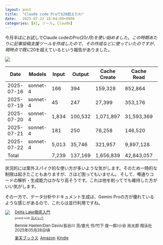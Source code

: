 ```yaml
---
layout: post
title:  "Claude code Proで$20超えたわ"
date:   2025-07-22 18:04:09+0900
categories: [AI, ツール, Claude]
---
```

今月半ばにお試しでClaude codeのPro($20/月)を使い始めました。
この時期あたりに記事投稿支援ツールを作成したので、その作成などに使っていたのですが、現時点で既に$20を超えているという報告がありました。

![](/images/2025-07-22/AI-robots.png)

<!-- more -->

| Date      | Models       | Input    | Output   | Cache Create | Cache Read | Total Tokens | Cost (USD) |
|-----------|--------------|----------|----------|--------------|------------|--------------|------------|
| 2025-07-16| sonnet-4     | 166      | 394      | 159,328      | 852,864    | 1,012,752    | $0.86      |
| 2025-07-19| sonnet-4     | 45       | 247      | 27,399       | 353,176    | 380,867      | $0.21      |
| 2025-07-20| sonnet-4     | 1,834    | 100,532  | 1,071,897    | 31,593,369 | 32,767,632   | $15.01     |
| 2025-07-21| sonnet-4     | 181      | 250      | 76,258       | 146,520    | 223,209      | $0.33      |
| 2025-07-22| sonnet-4     | 5,013    | 35,746   | 321,957      | 9,897,128  | 10,259,844   | $4.73      |
| Total     |              | 7,239    | 137,169  | 1,656,839    | 42,843,057 | 44,644,304   | $21.15     |

状況的には案外スパイク的な使い方が多いような気がします。そのため一時的な制限は起きたこともありますが、さほど困ってもいません。
そして、噂通りコードの解析・生成能力はかなり高そうです。これは他を削ってでも維持した方がいい気がします。

その一方で、データ分析やドキュメント生成は、Gemini Proの方が優れているような感じがあるので、これらは並行利用ですね。

<div class="booklink-box" style="text-align:left;padding-bottom:20px;font-size:small;zoom: 1;overflow: hidden;"><div class="booklink-image" style="float:left;margin:0 15px 10px 0;"><a href="//af.moshimo.com/af/c/click?a_id=1175594&p_id=56&pc_id=56&pl_id=637&s_v=b5Rz2P0601xu&url=http%3A%2F%2Fbooks.rakuten.co.jp%2Frb%2F18191082%2F%3Frafcid%3Dwsc_b_bs_1051722217600006323" target="_blank" ><img src="https://thumbnail.image.rakuten.co.jp/@0_mall/book/cabinet/9710/9784798189710_1_124.jpg?_ex=200x200" style="border: none;" /></a><img src="//i.moshimo.com/af/i/impression?a_id=1175594&p_id=56&pc_id=56&pl_id=637" width="1" height="1" style="border:none;"></div><div class="booklink-info" style="line-height:120%;zoom: 1;overflow: hidden;"><div class="booklink-name" style="margin-bottom:10px;line-height:120%"><a href="//af.moshimo.com/af/c/click?a_id=1175594&p_id=56&pc_id=56&pl_id=637&s_v=b5Rz2P0601xu&url=http%3A%2F%2Fbooks.rakuten.co.jp%2Frb%2F18191082%2F%3Frafcid%3Dwsc_b_bs_1051722217600006323" target="_blank" >Delta Lake徹底入門</a><img src="//i.moshimo.com/af/i/impression?a_id=1175594&p_id=56&pc_id=56&pl_id=637" width="1" height="1" style="border:none;"><div class="booklink-powered-date" style="font-size:8pt;margin-top:5px;font-family:verdana;line-height:120%">posted with <a href="https://yomereba.com" rel="nofollow" target="_blank">ヨメレバ</a></div></div><div class="booklink-detail" style="margin-bottom:5px;">Bennie Haelen/Dan Davis/長谷川 亮/倉光 怜/竹下 俊一郎/小谷 尚太郎 翔泳社 2025年05月28日頃    </div><div class="booklink-link2" style="margin-top:10px;"><div class="shoplinkrakuten" style="display:inline;margin-right:5px"><a href="//af.moshimo.com/af/c/click?a_id=1175594&p_id=56&pc_id=56&pl_id=637&s_v=b5Rz2P0601xu&url=http%3A%2F%2Fbooks.rakuten.co.jp%2Frb%2F18191082%2F%3Frafcid%3Dwsc_b_bs_1051722217600006323" target="_blank" >楽天ブックス</a><img src="//i.moshimo.com/af/i/impression?a_id=1175594&p_id=56&pc_id=56&pl_id=637" width="1" height="1" style="border:none;"></div><div class="shoplinkamazon" style="display:inline;margin-right:5px"><a href="//af.moshimo.com/af/c/click?a_id=920708&p_id=170&pc_id=185&pl_id=4062&s_v=b5Rz2P0601xu&url=https%3A%2F%2Fwww.amazon.co.jp%2Fexec%2Fobidos%2FASIN%2F4798189715" target="_blank" >Amazon</a></div><div class="shoplinkkindle" style="display:inline;margin-right:5px"><a href="//af.moshimo.com/af/c/click?a_id=920708&p_id=170&pc_id=185&pl_id=4062&s_v=b5Rz2P0601xu&url=https%3A%2F%2Fwww.amazon.co.jp%2Fgp%2Fsearch%3Fkeywords%3DDelta%2520Lake%25E5%25BE%25B9%25E5%25BA%2595%25E5%2585%25A5%25E9%2596%2580%26__mk_ja_JP%3D%2583J%2583%255E%2583J%2583i%26url%3Dnode%253D2275256051" target="_blank" >Kindle</a></div>                              	  	  	  	  	</div></div><div class="booklink-footer" style="clear: left"></div></div>
